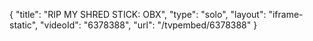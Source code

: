 {
    "title": "RIP MY SHRED STICK: OBX",
    "type": "solo",
    "layout": "iframe-static",
    "videoId": "6378388",
    "url": "\/tvpembed\/6378388"
}